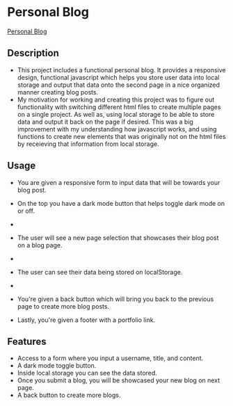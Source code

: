 # Personal Blog

[Personal Blog](https://willzovo94.github.io/Personal-Blog/)

## Description
- This project includes a functional personal blog. It provides a responsive design, functional javascript which helps you store user data into local storage and output that data onto the second page in a nice organized manner creating blog posts.
- My motivation for working and creating this project was to figure out functionality with switching different html files to create multiple pages on a single project. As well as, using local storage to be able to store data and output it back on the page if desired. This was a big improvement with my understanding how javascript works, and using functions to create new elements that was originally not on the html files by receieving that information from local storage. 

## Usage 
- You are given a responsive form to input data that will be towards your blog post.

- On the top you have a dark mode button that helps toggle dark mode on or off.
- 
- The user will see a new page selection that showcases their blog post on a blog page.
- 
- The user can see their data being stored on localStorage.
- 
- You're given a back button which will bring you back to the previous page to create more blog posts.
- Lastly, you're given a footer with a portfolio link.

## Features 
- Access to a form where you input a username, title, and content.
- A dark mode toggle button.
- Inside local storage you can see the data stored.
- Once you submit a blog, you will be showcased your new blog on next page.
- A back button to create more blogs.
